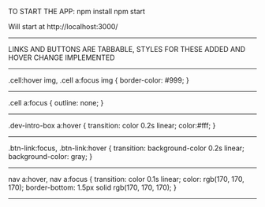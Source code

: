 TO START THE APP:
npm install
npm start

Will start at http://localhost:3000/

_________________________________________________________________
LINKS AND BUTTONS ARE TABBABLE, STYLES FOR THESE ADDED AND
HOVER CHANGE IMPLEMENTED

______________________________
.cell:hover img,
.cell a:focus img {
  border-color: #999;
}
______________________________
.cell a:focus {
  outline: none;
}
______________________________
.dev-intro-box a:hover {
  transition: color 0.2s linear;
  color:#fff;
}
______________________________
.btn-link:focus,
.btn-link:hover {
  transition: background-color 0.2s linear;
  background-color: gray;
}
______________________________
nav a:hover,
nav a:focus {
  transition: color 0.1s linear;
  color: rgb(170, 170, 170);
  border-bottom: 1.5px solid rgb(170, 170, 170);
}
______________________________
